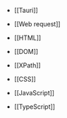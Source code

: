 - [[Tauri]]

- [[Web request]]
- [[HTML]]
- [[DOM]]
- [[XPath]]

- [[CSS]]

- [[JavaScript]]
- [[TypeScript]]